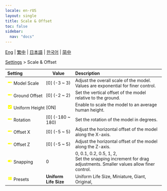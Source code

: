 ```yaml
---
locale: en-rUS
layout: single
title: Scale & Offset
toc: false
sidebar:
  nav: "docs"
---
```

[Eng](/dancexr/menu/2025.4/actor/scale_&_offset) | [繁中](/tw/dancexr/menu/2025.4/actor/scale_&_offset) | [日本語](/jp/dancexr/menu/2025.4/actor/scale_&_offset) | [한국어](/kr/dancexr/menu/2025.4/actor/scale_&_offset) | [简中](/zh/dancexr/menu/2025.4/actor/scale_&_offset)

[Settings](../menu#Settings) > Scale & Offset



| Setting | Value | Description |
| :--- | --- | :--- |
|<nobr> ![slider icon](/images/icon/ic_slider.png)  Model Scale</nobr>| [0] (-3 ~ 3) | Adjust the overall scale of the model. Values are exponential for finer control.
|<nobr> ![slider icon](/images/icon/ic_slider.png)  Ground Offset</nobr>| [0] (-2 ~ 2) | Set the vertical offset of the model relative to the ground.
|<nobr> ![check_on icon](/images/icon/ic_check_on.png)  Uniform Height</nobr>| [ON] | Enable to scale the model to an average human height.
|<nobr> ![slider icon](/images/icon/ic_slider.png)  Rotation</nobr>| [0] (-180 ~ 180) | Set the rotation of the model in degrees.
|<nobr> ![slider icon](/images/icon/ic_slider.png)  Offset X</nobr>| [0] (-5 ~ 5) | Adjust the horizontal offset of the model along the X-axis.
|<nobr> ![slider icon](/images/icon/ic_slider.png)  Offset Z</nobr>| [0] (-5 ~ 5) | Adjust the horizontal offset of the model along the Z-axis.
|<nobr> ![toggle_on icon](/images/icon/ic_toggle_on.png)  Snapping</nobr>| 0 | 0, 0.1, 0.2, 0.5, 1, 2, <br/>Set the snapping increment for drag adjustments. Smaller values allow finer control.
|<nobr> ![list icon](/images/icon/ic_list.png)  Presets</nobr>| **Uniform Life Size** | Uniform Life Size, Miniature, Giant, Original,  |
